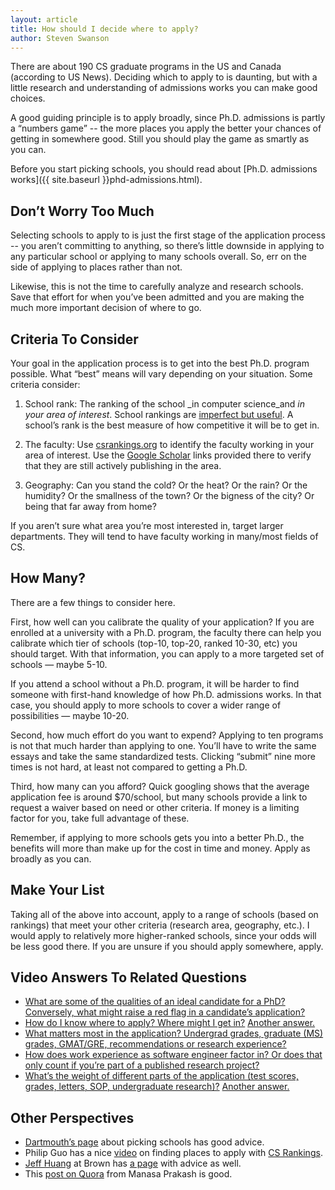```yaml
---
layout: article
title: How should I decide where to apply?
author: Steven Swanson
---
```



There are about 190 CS graduate programs in the US and Canada (according to US News).  Deciding which to apply to is daunting, but with a little research and understanding of admissions works you can make good choices.

A good guiding principle is to apply broadly, since Ph.D. admissions is partly a “numbers game” -- the more places you apply the better your chances of getting in somewhere good.  Still you should play the game as smartly as you can.

Before you start picking schools, you should read about [Ph.D. admissions works]({{ site.baseurl }}phd-admissions.html).

## Don’t Worry Too Much

Selecting schools to apply to is just the first stage of the application process -- you aren’t committing to anything, so there’s little downside in applying to any particular school or applying to many schools overall.  So, err on the side of applying to places rather than not.

Likewise, this is not the time to carefully analyze and research schools.  Save that effort for when you’ve been admitted and you are making the much more important decision of where to go.

## Criteria To Consider

Your goal in the application process is to get into the best Ph.D. program possible.  What “best” means will vary depending on your situation.  Some criteria consider:

1. School rank: The ranking of the school _in computer science_and _in your area of interest_.  School rankings are [imperfect but useful](link).  A school’s rank is the best measure of how competitive it will be to get in.

2. The faculty:  Use [csrankings.org]( [http://csrankings.org](http://csrankings.org/) ) to identify the faculty working in your area of interest.  Use the [Google Scholar]( [https://scholar.google.com/](https://scholar.google.com/) ) links provided there to verify that they are still actively publishing in the area.

3. Geography:  Can you stand the cold? Or the heat? Or the rain? Or the humidity?  Or the smallness of the town?  Or the bigness of the city? Or being that far away from home?

If you aren’t sure what area you’re most interested in, target larger departments.  They will tend to have faculty working in many/most fields of CS.

## How Many?

There are a few things to consider here.

First, how well can you calibrate the quality of your application?  If you are enrolled at a university with a Ph.D. program, the faculty there can help you calibrate which tier of schools (top-10, top-20, ranked 10-30, etc) you should target.  With that information, you can apply to a more targeted set of schools — maybe 5-10.

If you attend a school without a Ph.D. program, it will be harder to find someone with first-hand knowledge of how Ph.D. admissions works.  In that case, you should apply to more schools to cover a wider range of possibilities — maybe 10-20.

Second, how much effort do you want to expend?  Applying to ten programs is not that much harder than applying to one.  You’ll have to write the same essays and take the same standardized tests.  Clicking “submit” nine more times is not hard, at least not compared to getting a Ph.D.  

Third, how many can you afford?  Quick googling shows that the average application fee is around $70/school, but many schools provide a link to request a waiver based on need or other criteria.  If money is a limiting factor for you, take full advantage of these.

Remember, if applying to more schools gets you into a better Ph.D., the benefits will more than make up for the cost in time and money.  Apply as broadly as you can.


## Make Your List

Taking all of the above into account, apply to a range of schools (based on rankings) that meet your other criteria (research area, geography, etc.).  I would apply to relatively more higher-ranked schools, since your odds will be less good there.  If you are unsure if you should apply somewhere, apply.

## Video Answers To Related Questions

* [What are some of the qualities of an ideal candidate for a PhD? Conversely, what might raise a red flag in a candidate’s application?](https://youtu.be/thZdtIQ3i_g?t=934)
* [How do I know where to apply? Where might I get in?](https://youtu.be/BWJKhhgPcf4?t=2144) [Another answer.](https://youtu.be/BWJKhhgPcf4?t=457)
* [What matters most in the application? Undergrad grades, graduate (MS) grades, GMAT/GRE, recommendations or research experience?](https://youtu.be/thZdtIQ3i_g?t=1123)
* [How does work experience as software engineer factor in? Or does that only count if you’re part of a published research project?](https://youtu.be/thZdtIQ3i_g?t=1696)
* [What’s the weight of different parts of the application (test scores, grades, letters, SOP, undergraduate research)?](https://youtu.be/thZdtIQ3i_g?t=934) [Another answer.](https://youtu.be/BWJKhhgPcf4?t=451)


## Other Perspectives

* [Dartmouth’s page](https://web.cs.dartmouth.edu/undergraduate/graduate-school-advice#How%20do%20I%20pick%20a%20list%20of%20programs%20to%20apply%20to?) about picking schools has good advice.
* Philip Guo has a nice [video](https://www.youtube.com/watch?v=hOSl3xPmHiQ&t=231s&ab_channel=PhilipGuo) on finding places to apply with [CS Rankings](http://csrankings.org).
* [Jeff Huang](https://jeffhuang.com/) at Brown has [a page](https://jeffhuang.com/finding_computer_science_phd/) with advice as well.
* This [post on Quora](https://qr.ae/pN0aiy) from Manasa Prakash is good.
